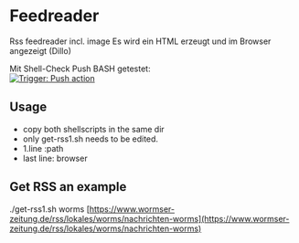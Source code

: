 # Feedreader
Rss feedreader incl. image
Es wird ein HTML erzeugt und im Browser angezeigt (Dillo)

Mit Shell-Check Push BASH getestet:  
[![Trigger: Push action](https://github.com/dewomser/feedreader/actions/workflows/main.yml/badge.svg)](https://github.com/dewomser/feedreader/actions/workflows/main.yml)
## Usage
* copy both shellscripts in the same dir
* only get-rss1.sh needs to be edited.
* 1.line :path
* last line: browser
## Get RSS an example
./get-rss1.sh worms [https://www.wormser-zeitung.de/rss/lokales/worms/nachrichten-worms](https://www.wormser-zeitung.de/rss/lokales/worms/nachrichten-worms)
